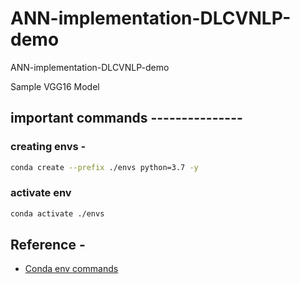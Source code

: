 # ANN-implementation-DLCVNLP-demo
ANN-implementation-DLCVNLP-demo

Sample VGG16 Model

## important commands ---------------

### creating envs -

```bash
conda create --prefix ./envs python=3.7 -y
```

### activate env

```bash
conda activate ./envs
```

## Reference -

* [Conda env commands](https://conda.io/projects/conda/en/latest/user-guide/tasks/manage-environments.html#)
